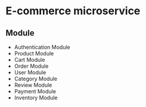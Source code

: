 # E-commerce microservice
## Module 
- Authentication Module
- Product Module
- Cart Module
- Order Module
- User Module
- Category Module
- Review Module
- Payment Module
- Inventory Module